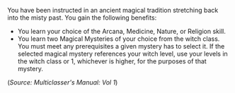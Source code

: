 You have been instructed in an ancient magical tradition stretching back into the misty past. You gain the following benefits: 
- You learn your choice of the Arcana, Medicine, Nature, or Religion skill. 
- You learn two Magical Mysteries of your choice from the witch class. You must meet any prerequisites a given mystery has to select it. If the selected magical mystery references your witch level, use your levels in the witch class or 1, whichever is higher, for the purposes of that mystery.

(*Source: Multiclasser's Manual: Vol 1*)